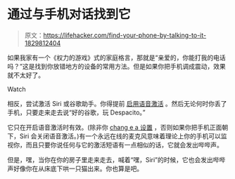 # 通过与手机对话找到它

> 原文：<https://lifehacker.com/find-your-phone-by-talking-to-it-1829812404>

如果我家有一个《权力的游戏》式的家庭格言，那就是“亲爱的，你能打我的电话吗？”这是找到你放错地方的设备的常用方法。但是如果你把手机调成震动，效果就不太好了。

Watch

相反，尝试激活 Siri 或谷歌助手。你得提前 [启用语音激活](https://lifehacker.com/use-google-assistant-on-your-new-pixel-2-to-take-a-hand-1820685974) 。然后无论何时你丢了手机，只要走来走去说“好的谷歌，玩 Despacito。”

它只在开启语音激活时有效。(除非你 [chang e a 设置](https://lifehacker.com/temporarily-disable-hey-siri-by-putting-your-iphone-s-1733585900#_ga=2.9678133.1845102908.1539609987-3846207152.1521480874) ，否则如果你把手机正面朝下，Siri 会关闭语音激活。)有一个永远在线的麦克风意味着理论上你的手机可以监视你，而且只要你说任何与它的激活短语有一点相似的话，它就会发出哔哔声。

但是，嘿，当你在你的房子里走来走去，喊着“嘿，Siri”的时候，它也会发出哔哔声好像你在从床底下哄一只猫出来。你也算是吧。